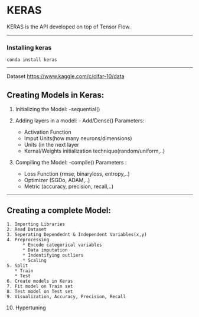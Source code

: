 # KERAS

 KERAS is the API developed on top of Tensor Flow. 
 
---

###  Installing keras 
    conda install keras
---
 Dataset <https://www.kaggle.com/c/cifar-10/data>
 
 ## Creating Models in Keras:
  1. Initializing the Model: -sequential() 
  
  2. Adding layers in a model: - Add/Dense()
       Parameters:
        * Activation Function
        * Imput Units(how many neurons/dimensions)
        * Units (in the next layer
        * Kernal/Weights initialization technique(random/uniform,..)
        
  3. Compiling the Model: -compile()
       Parameters :
        * Loss Function (rmse, binaryloss, entropy,..)
        * Optimizer (SGDo, ADAM,..)
        * Metric (accuracy, precision, recall,..)
   --- 
   
   ## Creating a complete Model:
    1. Importing Libraries
    2. Read Dataset
    3. Seperating Dependednt & Independent Variables(x,y)
    4. Preprocessing 
          * Encode categorical variables
          * Data imputation
          * Indentifying outliers
          * Scaling
    5. Split
       * Train
       * Test
    6. Create models in Keras
    7. Fit model on Train set
    8. Test model on Test set
    9. Visualization, Accuracy, Precision, Recall
   10. Hypertuning
   
   
                  
  


